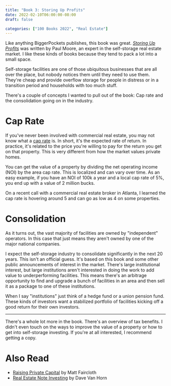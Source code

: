 ```yaml
---
title: "Book 3: Storing Up Profits"
date: 2022-02-10T06:00:00-08:00
draft: false

categories: ["100 Books 2022", "Real Estate"]
---
```


Like anything BiggerPockets publishes, this book was great.
*[Storing Up Profits](https://store.biggerpockets.com/products/storing-up-profits)*
was written by Paul Moore, an expert in the self-storage real estate market. I
like these kinds of books because they tend to pack a lot into a small space.

Self-storage facilities are one of those ubiquitous businesses that are all over
the place, but nobody notices them until they need to use them. They're cheap and
provide overflow storage for people in distress or in a transition period and
households with too much stuff.

There's a couple of concepts I wanted to pull out of the book: Cap rate and the
consolidation going on in the industry.

# Cap Rate

If you've never been involved with commercial real estate, you may not know what a
[cap rate](https://www.investopedia.com/terms/c/capitalizationrate.asp)
is. In short, it's the expected rate of return. In practice, it's related to the
price you're willing to pay for the return you get on that property. This is very
different from how the market values private homes.

You can get the value of a property by dividing the net operating income (NOI)
by the area cap rate. This is localized and can vary over time. As an easy example,
if you have an NOI of 100k a year and a local cap rate of 5%, you end up with a
value of 2 million bucks.

On a recent call with a commercial real estate broker in Atlanta, I learned the
cap rate is hovering around 5 and can go as low as 4 on some properties.

# Consolidation

As it turns out, the vast majority of facilities are owned by "independent"
operators. In this case that just means they aren't owned by one of the major
national companies.

I expect the self-storage industry to consolidate significantly in the next 20
years. This isn't an official guess. It's based on this book and some other
public announcements of interest in the market. There's large institutional
interest, but large institutions aren't interested in doing the work to add value
to underperforming facilities. This means there's an arbitrage opportunity to 
find and upgrade a bunch of facilities in an area and then sell it as a package
to one of these institutions.

When I say "institutions" just think of a hedge fund or a union pension fund.
These kinds of investors want a stabilized portfolio of facilities kicking off a
good return for their own investors.

-----

There's a whole lot more in the book. There's an overview of tax benefits. I
didn't even touch on the ways to improve the value of a property or how to get
into self-storage investing. If you're at all interested, I recommend getting a
copy.

# Also Read

* [Raising Private Capital](https://store.biggerpockets.com/products/raising-private-capital)
  by Matt Faircloth
* [Real Estate Note Investing](https://store.biggerpockets.com/products/real-estate-note-investing)
  by Dave Van Horn
